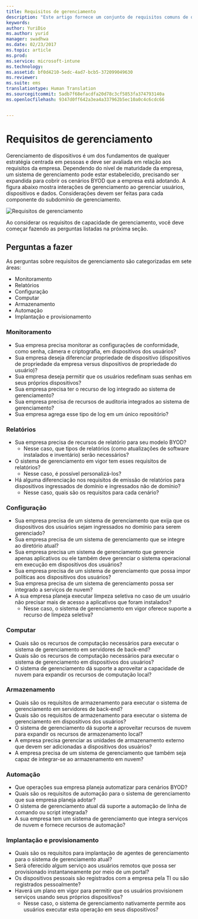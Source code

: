 ```yaml
---
title: Requisitos de gerenciamento
description: "Este artigo fornece um conjunto de requisitos comuns de design de gerenciamento que devem ser usados em um cenário Traga seu próprio dispositivo."
keywords: 
author: YuriDio
ms.author: yurid
manager: swadhwa
ms.date: 02/23/2017
ms.topic: article
ms.prod: 
ms.service: microsoft-intune
ms.technology: 
ms.assetid: bf0d4210-5edc-4ad7-bcb5-372099049630
ms.reviewer: 
ms.suite: ems
translationtype: Human Translation
ms.sourcegitcommit: 5adb7f68efacdfa20d78c3cf5853fa374793140a
ms.openlocfilehash: 9347d0ff642a3ea4a337962b5ec10a0c4c6cdc66


---
```


# <a name="management-requirements"></a>Requisitos de gerenciamento

Gerenciamento de dispositivos é um dos fundamentos de qualquer estratégia centrada em pessoas e deve ser avaliada em relação aos requisitos da empresa. Dependendo do nível de maturidade da empresa, um sistema de gerenciamento pode estar estabelecido, precisando ser expandida para cobrir os cenários BYOD que a empresa está adotando. A figura abaixo mostra interações de gerenciamento ao gerenciar usuários, dispositivos e dados. Considerações devem ser feitas para cada componente do subdomínio de gerenciamento.

![Requisitos de gerenciamento](./media/BYOD_Figure4.png)

Ao considerar os requisitos de capacidade de gerenciamento, você deve começar fazendo as perguntas listadas na próxima seção.

## <a name="questions-to-ask"></a>Perguntas a fazer

As perguntas sobre requisitos de gerenciamento são categorizadas em sete áreas:

- Monitoramento
- Relatórios
- Configuração
- Computar
- Armazenamento
- Automação
- Implantação e provisionamento


### <a name="monitoring"></a>Monitoramento

- Sua empresa precisa monitorar as configurações de conformidade, como senha, câmera e criptografia, em dispositivos dos usuários?
- Sua empresa deseja diferenciar propriedade de dispositivo (dispositivos de propriedade da empresa versus dispositivos de propriedade do usuário)?
- Sua empresa deseja permitir que os usuários redefinam suas senhas em seus próprios dispositivos?
- Sua empresa precisa ter o recurso de log integrado ao sistema de gerenciamento?
- Sua empresa precisa de recursos de auditoria integrados ao sistema de gerenciamento?
- Sua empresa agrega esse tipo de log em um único repositório?

### <a name="reporting"></a>Relatórios

- Sua empresa precisa de recursos de relatório para seu modelo BYOD?
    - Nesse caso, que tipos de relatórios (como atualizações de software instalados e inventário) serão necessários?
- O sistema de gerenciamento em vigor tem esses requisitos de relatórios?
    - Nesse caso, é possível personalizá-los?
- Há alguma diferenciação nos requisitos de emissão de relatórios para dispositivos ingressados de domínio e ingressados não de domínio?
    - Nesse caso, quais são os requisitos para cada cenário?

### <a name="configuration"></a>Configuração

- Sua empresa precisa de um sistema de gerenciamento que exija que os dispositivos dos usuários sejam ingressados no domínio para serem gerenciado?
- Sua empresa precisa de um sistema de gerenciamento que se integre ao diretório atual?
- Sua empresa precisa um sistema de gerenciamento que gerencie apenas aplicativos ou ele também deve gerenciar o sistema operacional em execução em dispositivos dos usuários?
- Sua empresa precisa de um sistema de gerenciamento que possa impor políticas aos dispositivos dos usuários?
- Sua empresa precisa de um sistema de gerenciamento possa ser integrado a serviços de nuvem?
- A sua empresa planeja executar limpeza seletiva no caso de um usuário não precisar mais de acesso a aplicativos que foram instalados?
    - Nesse caso, o sistema de gerenciamento em vigor oferece suporte a recurso de limpeza seletiva?

### <a name="compute"></a>Computar

- Quais são os recursos de computação necessários para executar o sistema de gerenciamento em servidores de back-end?
- Quais são os recursos de computação necessários para executar o sistema de gerenciamento em dispositivos dos usuários?
- O sistema de gerenciamento dá suporte a aproveitar a capacidade de nuvem para expandir os recursos de computação local?

### <a name="storage"></a>Armazenamento

- Quais são os requisitos de armazenamento para executar o sistema de gerenciamento em servidores de back-end?
- Quais são os requisitos de armazenamento para executar o sistema de gerenciamento em dispositivos dos usuários?
- O sistema de gerenciamento dá suporte a aproveitar recursos de nuvem para expandir os recursos de armazenamento local?
- A empresa precisa gerenciar as unidades de armazenamento externo que devem ser adicionadas a dispositivos dos usuários?
- A empresa precisa de um sistema de gerenciamento que também seja capaz de integrar-se ao armazenamento em nuvem?

### <a name="automation"></a>Automação

- Que operações sua empresa planeja automatizar para cenários BYOD?
- Quais são os requisitos de automação para o sistema de gerenciamento que sua empresa planeja adotar?
- O sistema de gerenciamento atual dá suporte a automação de linha de comando ou script integrada?
- A sua empresa tem um sistema de gerenciamento que integra serviços de nuvem e fornece recursos de automação?

### <a name="deployment-and-provisioning"></a>Implantação e provisionamento

- Quais são os requisitos para implantação de agentes de gerenciamento para o sistema de gerenciamento atual?
- Será oferecido algum serviço aos usuários remotos que possa ser provisionado instantaneamente por meio de um portal?
- Os dispositivos pessoais são registrados com a empresa pela TI ou são registrados pessoalmente?
- Haverá um plano em vigor para permitir que os usuários provisionem serviços usando seus próprios dispositivos?
    - Nesse caso, o sistema de gerenciamento nativamente permite aos usuários executar esta operação em seus dispositivos?



<!--HONumber=Nov16_HO4-->



